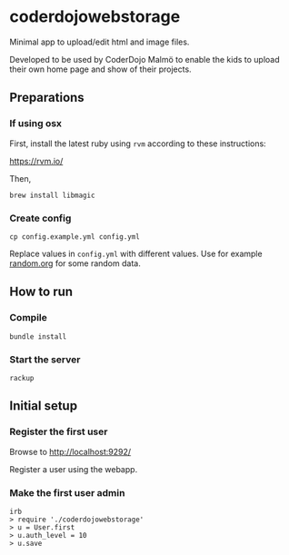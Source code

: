 # coderdojowebstorage

Minimal app to upload/edit html and image files.

Developed to be used by CoderDojo Malmö to enable the kids to upload their own home page and show of their projects.

## Preparations

### If using osx

First, install the latest ruby using `rvm` according to these instructions:

https://rvm.io/

Then,

    brew install libmagic

### Create config

    cp config.example.yml config.yml

Replace values in `config.yml` with different values. Use for example [random.org](http://random.org/) for some random data.

## How to run

### Compile

    bundle install

### Start the server

    rackup

## Initial setup

### Register the first user

Browse to [http://localhost:9292/](http://localhost:9292/)

Register a user using the webapp.

### Make the first user admin

    irb
    > require './coderdojowebstorage'
    > u = User.first
    > u.auth_level = 10
    > u.save
